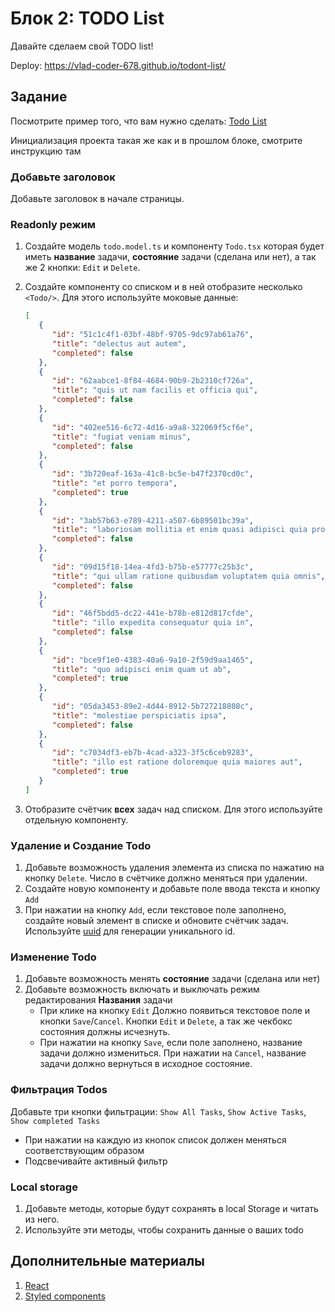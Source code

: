 # Блок 2: TODO List

Давайте сделаем свой TODO list!

Deploy: https://vlad-coder-678.github.io/todont-list/

## Задание

Посмотрите пример того, что вам нужно сделать: [Todo List](https://todont.zachmanson.com/)

Инициализация проекта такая же как и в прошлом блоке, смотрите инструкцию там

### Добавьте заголовок

Добавьте заголовок в начале страницы.

### Readonly режим

1. Создайте модель `todo.model.ts` и компоненту `Todo.tsx` которая будет иметь **название** задачи, **состояние**  задачи (сделана или нет), а так же 2 кнопки: `Edit` и `Delete`.
2. Создайте компоненту со списком и в ней отобразите несколько `<Todo/>`. Для этого используйте моковые данные:

   ```json
   [
      {
         "id": "51c1c4f1-03bf-48bf-9705-9dc97ab61a76",
         "title": "delectus aut autem",
         "completed": false
      },
      {
         "id": "62aabce1-8f84-4684-90b9-2b2310cf726a",
         "title": "quis ut nam facilis et officia qui",
         "completed": false
      },
      {
         "id": "402ee516-6c72-4d16-a9a8-322069f5cf6e",
         "title": "fugiat veniam minus",
         "completed": false
      },
      {
         "id": "3b720eaf-163a-41c8-bc5e-b47f2370cd0c",
         "title": "et porro tempora",
         "completed": true
      },
      {
         "id": "3ab57b63-e789-4211-a507-6b89501bc39a",
         "title": "laboriosam mollitia et enim quasi adipisci quia provident illum",
         "completed": false
      },
      {
         "id": "09d15f18-14ea-4fd3-b75b-e57777c25b3c",
         "title": "qui ullam ratione quibusdam voluptatem quia omnis",
         "completed": false
      },
      {
         "id": "46f5bdd5-dc22-441e-b78b-e812d817cfde",
         "title": "illo expedita consequatur quia in",
         "completed": false
      },
      {
         "id": "bce9f1e0-4383-40a6-9a10-2f59d9aa1465",
         "title": "quo adipisci enim quam ut ab",
         "completed": true
      },
      {
         "id": "05da3453-89e2-4d44-8912-5b727218808c",
         "title": "molestiae perspiciatis ipsa",
         "completed": false
      },
      {
         "id": "c7034df3-eb7b-4cad-a323-3f5c6ceb9283",
         "title": "illo est ratione doloremque quia maiores aut",
         "completed": true
      }
   ]
   ```

3. Отобразите счётчик **всех** задач над списком. Для этого используйте отдельную компоненту.

### Удаление и Создание Todo

1. Добавьте возможность удаления элемента из списка по нажатию на кнопку `Delete`. Число в счётчике должно меняться при удалении.
2. Создайте новую компоненту и добавьте поле ввода текста и кнопку `Add`
3. При нажатии на кнопку `Add`, если текстовое поле заполнено, создайте новый элемент в списке и обновите счётчик задач. Используйте [uuid](https://www.npmjs.com/package/uuid) для генерации уникального id.

### Изменение Todo

1. Добавьте возможность менять **состояние** задачи (сделана или нет)
2. Добавьте возможность включать и выключать режим редактирования **Названия** задачи
    - При клике на кнопку `Edit` Должно появиться текстовое поле и кнопки `Save`/`Cancel`. Кнопки `Edit` и `Delete`, а так же чекбокс состояния должны исчезнуть.
    - При нажатии на кнопку `Save`, если поле заполнено, название задачи должно измениться. При нажатии на `Cancel`, название задачи должно вернуться в исходное состояние.

### Фильтрация Todos

Добавьте три кнопки фильтрации: `Show All Tasks`, `Show Active Tasks`, `Show completed Tasks`

- При нажатии на каждую из кнопок список должен меняться соответствующим образом
- Подсвечивайте активный фильтр

### Local storage

1. Добавьте методы, которые будут сохранять в local Storage и читать из него.
2. Используйте эти методы, чтобы сохранить данные о ваших todo

## Дополнительные материалы

1. [React](https://ru.reactjs.org/)
2. [Styled components](https://habr.com/ru/post/591381/)
